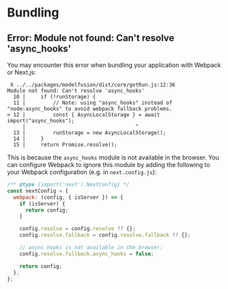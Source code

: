 # Bundling

## Error: Module not found: Can't resolve 'async_hooks'

You may encounter this error when bundling your application with Webpack or Next.js:

```
 X ../../packages/modelfusion/dist/core/getRun.js:12:36
Module not found: Can't resolve 'async_hooks'
  10 |     if (!runStorage) {
  11 |         // Note: using "async_hooks" instead of "node:async_hooks" to avoid webpack fallback problems.
> 12 |         const { AsyncLocalStorage } = await import("async_hooks");
     |                                    ^
  13 |         runStorage = new AsyncLocalStorage();
  14 |     }
  15 |     return Promise.resolve();
```

This is because the `async_hooks` module is not available in the browser. You can configure Webpack to ignore this module by adding the following to your Webpack configuration (e.g. in `next.config.js`):

```js
/** @type {import('next').NextConfig} */
const nextConfig = {
  webpack: (config, { isServer }) => {
    if (isServer) {
      return config;
    }

    config.resolve = config.resolve ?? {};
    config.resolve.fallback = config.resolve.fallback ?? {};

    // async hooks is not available in the browser:
    config.resolve.fallback.async_hooks = false;

    return config;
  },
};
```
